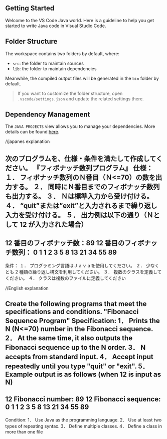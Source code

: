 ## Getting Started

Welcome to the VS Code Java world. Here is a guideline to help you get started to write Java code in Visual Studio Code.

## Folder Structure

The workspace contains two folders by default, where:

- `src`: the folder to maintain sources
- `lib`: the folder to maintain dependencies

Meanwhile, the compiled output files will be generated in the `bin` folder by default.

> If you want to customize the folder structure, open `.vscode/settings.json` and update the related settings there.

## Dependency Management

The `JAVA PROJECTS` view allows you to manage your dependencies. More details can be found [here](https://github.com/microsoft/vscode-java-dependency#manage-dependencies).

//japanes explanation

次のプログラムを、仕様・条件を満たして作成してください。
『フィボナッチ数列プログラム』
仕様：
１． フィボナッチ数列のＮ番目（Ｎ<=70）の数を出力する。
２． 同時にＮ番目までのフィボナッチ数列も出力する。
３． Ｎは標準入力から受け付ける。
４． “quit”または”exit”と入力されるまで繰り返し入力を受け付ける。
５． 出力例は以下の通り（Ｎとして 12 が入力された場合）
--
12 番目のフィボナッチ数：89
12 番目のフィボナッチ数列： 0 1 1 2 3 5 8 13 21 34 55 89
--
条件：
１． プログラミング言語はＪａｖａを使用してください。
２． 少なくとも 2 種類の繰り返し構文を利用してください。
３． 複数のクラスを定義してください。
４． クラスは複数のファイルに定義してください

//English explanation

Create the following programs that meet the specifications and conditions.
"Fibonacci Sequence Program"
Specification:
1． Prints the N (N<=70) number in the Fibonacci sequence.
2． At the same time, it also outputs the Fibonacci sequence up to the N order.
3． N accepts from standard input.
4． Accept input repeatedly until you type "quit" or "exit".
5． Example output is as follows (when 12 is input as N)
--
12 Fibonacci number: 89
12 Fibonacci sequence: 0 1 1 2 3 5 8 13 21 34 55 89
--
Condition:
1． Use Java as the programming language.
2． Use at least two types of repeating syntax.
3． Define multiple classes.
4． Define a class in more than one file